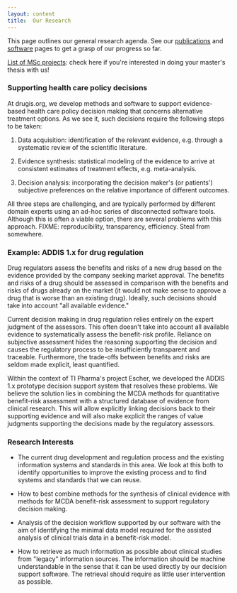 ```yaml
---
layout: content 
title:  Our Research
---
```


This page outlines our general research agenda. See our [publications](/research/publications) and [software](/software) pages to get a grasp of our progress so far.

[List of MSc projects](/research/msc-projects): check here if you're interested in doing your master's thesis with us!

### Supporting health care policy decisions

At drugis.org, we develop methods and software to support evidence-based health care policy decision making that concerns alternative treatment options.
As we see it, such decisions require the following steps to be taken:

 1. Data acquisition: identification of the relevant evidence, e.g. through a systematic review of the scientific literature.

 2. Evidence synthesis: statistical modeling of the evidence to arrive at consistent estimates of treatment effects, e.g. meta-analysis.

 3. Decision analysis: incorporating the decision maker's (or patients') subjective preferences on the relative importance of different outcomes.

All three steps are challenging, and are typically performed by different domain experts using an ad-hoc series of disconnected software tools.
Although this is often a viable option, there are several problems with this approach.
FIXME: reproducibility, transparency, efficiency. Steal from somewhere.

### Example: ADDIS 1.x for drug regulation

Drug regulators assess the benefits and risks of a new drug based on the evidence provided by the company seeking market approval.
The benefits and risks of a drug should be assessed in comparison with the benefits and risks of drugs already on the market (it would not make sense to approve a drug that is worse than an existing drug).
Ideally, such decisions should take into account "all available evidence."

Current decision making in drug regulation relies entirely on the expert judgment of the assessors.
This often doesn't take into account all available evidence to systematically assess the benefit-risk profile.
Reliance on subjective assessment hides the reasoning supporting the decision and causes the regulatory process to be insufficiently transparent and traceable.
Furthermore, the trade-offs between benefits and risks are seldom made explicit, least quantified.

Within the context of TI Pharma's project Escher, we developed the ADDIS 1.x prototype decision support system that resolves these problems.
We believe the solution lies in combining the MCDA methods for quantitative benefit-risk assessment with a structured database of evidence from clinical research.
This will allow explicitly linking decisions back to their supporting evidence and will also make explicit the ranges of value judgments supporting the decisions made by the regulatory assessors.


### Research Interests

 * The current drug development and regulation process and the existing information systems and standards in this area.
We look at this both to identify opportunities to improve the existing process and to find systems and standards that we can reuse.

 * How to best combine methods for the synthesis of clinical evidence with methods for MCDA benefit-risk assessment to support regulatory decision making.

 * Analysis of the decision workflow supported by our software with the aim of identifying the minimal data model required for the assisted analysis of clinical trials data in a benefit-risk model.

 * How to retrieve as much information as possible about clinical studies from "legacy" information sources.
The information should be machine understandable in the sense that it can be used directly by our decision support software.
The retrieval should require as little user intervention as possible.

